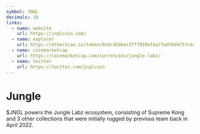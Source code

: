 ```yaml
---
symbol: JNGL
decimals: 18
links:
  - name: website
    url: https://jnglcoin.com/
  - name: explorer
    url: https://etherscan.io/token/0x4c45bbec2ff7810ef4a77ad7bd4757c446fe4155
  - name: coinmarketcap
    url: https://coinmarketcap.com/currencies/jungle-labz/
  - name: twitter
    url: https://twitter.com/jnglcoin
---
```


# Jungle

$JNGL powers the Jungle Labz ecosystem, consisting of Supreme Kong and 3 other collections that were initially rugged by previous team back in April 2022.
